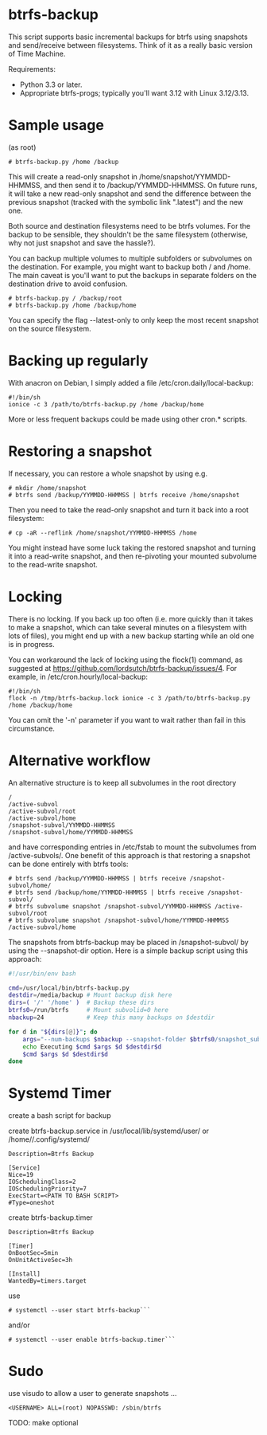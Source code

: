 btrfs-backup
============

This script supports basic incremental backups for btrfs using
snapshots and send/receive between filesystems.  Think of it as a
really basic version of Time Machine.

Requirements:

* Python 3.3 or later.
* Appropriate btrfs-progs; typically you'll want 3.12 with Linux 3.12/3.13.

Sample usage
============

(as root)

    # btrfs-backup.py /home /backup

This will create a read-only snapshot in /home/snapshot/YYMMDD-HHMMSS,
and then send it to /backup/YYMMDD-HHMMSS. On future runs, it will
take a new read-only snapshot and send the difference between the
previous snapshot (tracked with the symbolic link ".latest") and the
new one.

Both source and destination filesystems need to be btrfs volumes. For
the backup to be sensible, they shouldn't be the same filesystem
(otherwise, why not just snapshot and save the hassle?).

You can backup multiple volumes to multiple subfolders or subvolumes on the
destination.  For example, you might want to backup both / and /home.
The main caveat is you'll want to put the backups in separate folders
on the destination drive to avoid confusion.

    # btrfs-backup.py / /backup/root
    # btrfs-backup.py /home /backup/home

You can specify the flag --latest-only to only keep the most recent
snapshot on the source filesystem.

Backing up regularly
====================

With anacron on Debian, I simply added a file /etc/cron.daily/local-backup:

    #!/bin/sh
    ionice -c 3 /path/to/btrfs-backup.py /home /backup/home

More or less frequent backups could be made using other cron.* scripts.

Restoring a snapshot
====================

If necessary, you can restore a whole snapshot by using e.g.

    # mkdir /home/snapshot
    # btrfs send /backup/YYMMDD-HHMMSS | btrfs receive /home/snapshot

Then you need to take the read-only snapshot and turn it back into a
root filesystem:

    # cp -aR --reflink /home/snapshot/YYMMDD-HHMMSS /home

You might instead have some luck taking the restored snapshot and turning it
into a read-write snapshot, and then re-pivoting your mounted
subvolume to the read-write snapshot.

Locking
=======

There is no locking. If you back up too often (i.e. more quickly than
it takes to make a snapshot, which can take several minutes on a
filesystem with lots of files), you might end up with a new backup
starting while an old one is in progress.

You can workaround the lack of locking using the flock(1) command, as
suggested at https://github.com/lordsutch/btrfs-backup/issues/4. For
example, in /etc/cron.hourly/local-backup:

    #!/bin/sh
    flock -n /tmp/btrfs-backup.lock ionice -c 3 /path/to/btrfs-backup.py /home /backup/home

You can omit the '-n' parameter if you want to wait rather than fail
in this circumstance.

Alternative workflow
====================

An alternative structure is to keep all subvolumes in the root directory

    /
    /active-subvol
    /active-subvol/root
    /active-subvol/home
    /snapshot-subvol/YYMMDD-HHMMSS
    /snapshot-subvol/home/YYMMDD-HHMMSS

and have corresponding entries in /etc/fstab to mount the subvolumes
from /active-subvols/. One benefit of this approach is that restoring
a snapshot can be done entirely with btrfs tools:

    # btrfs send /backup/YYMMDD-HHMMSS | btrfs receive /snapshot-subvol/home/
    # btrfs send /backup/home/YYMMDD-HHMMSS | btrfs receive /snapshot-subvol/
    # btrfs subvolume snapshot /snapshot-subvol/YYMMDD-HHMMSS /active-subvol/root
    # btrfs subvolume snapshot /snapshot-subvol/home/YYMMDD-HHMMSS /active-subvol/home

The snapshots from btrfs-backup may be placed in /snapshot-subvol/ by
using the --snapshot-dir option. Here is a simple backup script using
this approach:

```bash
#!/usr/bin/env bash

cmd=/usr/local/bin/btrfs-backup.py
destdir=/media/backup # Mount backup disk here
dirs=( '/' '/home' )  # Backup these dirs
btrfs0=/run/btrfs     # Mount subvolid=0 here
nbackup=24            # Keep this many backups on $destdir

for d in "${dirs[@]}"; do
    args="--num-backups $nbackup --snapshot-folder $btrfs0/snapshot_subvol$d --latest-only"
    echo Executing $cmd $args $d $destdir$d
    $cmd $args $d $destdir$d
done
```

Systemd Timer
=============

create a bash script for backup

create btrfs-backup.service in /usr/local/lib/systemd/user/ or /home/<USERNAME>/.config/systemd/

```[Unit]
Description=Btrfs Backup

[Service]
Nice=19
IOSchedulingClass=2
IOSchedulingPriority=7
ExecStart=<PATH TO BASH SCRIPT>
#Type=oneshot
```

create btrfs-backup.timer

```[Unit]
Description=Btrfs Backup

[Timer]
OnBootSec=5min
OnUnitActiveSec=3h

[Install]
WantedBy=timers.target
```

use

    # systemctl --user start btrfs-backup```

and/or

    # systemctl --user enable btrfs-backup.timer```


Sudo
====

use visudo to allow a user to generate snapshots ...

    <USERNAME> ALL=(root) NOPASSWD: /sbin/btrfs

TODO: make optional
